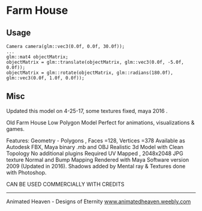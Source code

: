 # Farm House

## Usage

```
Camera camera(glm::vec3(0.0f, 0.0f, 30.0f));
...
glm::mat4 objectMatrix;
objectMatrix = glm::translate(objectMatrix, glm::vec3(0.0f, -5.0f, 0.0f));
objectMatrix = glm::rotate(objectMatrix, glm::radians(180.0f), glm::vec3(0.0f, 1.0f, 0.0f));
```

## Misc

Updated this model on 4-25-17, some textures fixed, maya 2016 .

Old Farm House Low Polygon Model
Perfect for animations, visualizations & games.

Features:
Geometry - Polygons , Faces =128,   Vertices =378
Available as Autodesk FBX, Maya binary .mb and OBJ
Realistic 3d Model with Clean Topology
No additional plugins Required
UV Mapped , 2048x2048 JPG texture
Normal and Bump Mapping 
Rendered with Maya Software version 2009 (Updated in 2016). Shadows added by Mental ray & Textures done with Photoshop.

CAN BE USED COMMERCIALLY WITH CREDITS

---------------------------------------------------------
Animated Heaven - Designs of Eternity
www.animatedheaven.weebly.com




 